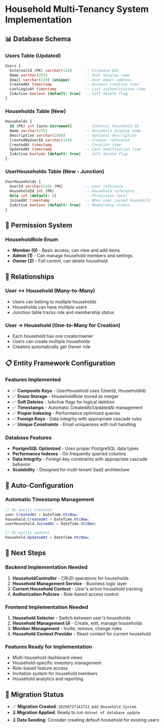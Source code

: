 # Household Multi-Tenancy System Implementation

## 📊 Database Schema

### **Users Table** (Updated)

```sql
Users {
  ExternalId (PK) varchar(128)      -- Firebase UID
  Name varchar(255)                 -- User display name
  Email varchar(320) [unique]       -- User email address
  CreatedAt timestamp               -- Account creation time
  LastLoginAt timestamp             -- Last authentication time
  IsActive boolean [default: true]  -- Soft delete flag
}
```

### **Households Table** (New)

```sql
Households {
  Id (PK) int [auto-increment]      -- Internal household ID
  Name varchar(255)                 -- Household display name
  Description varchar(1000)         -- Optional description
  CreatedByUserId varchar(128)      -- Creator reference
  CreatedAt timestamp               -- Creation time
  UpdatedAt timestamp               -- Last modification time
  IsActive boolean [default: true]  -- Soft delete flag
}
```

### **UserHouseholds Table** (New - Junction)

```sql
UserHouseholds {
  UserId varchar(128) (PK)          -- User reference
  HouseholdId int (PK)              -- Household reference
  Role int [default: 0]             -- Permission level
  JoinedAt timestamp                -- When user joined household
  IsActive boolean [default: true]  -- Membership status
}
```

## 🔐 Permission System

### **HouseholdRole Enum**

- **Member (0)** - Basic access, can view and add items
- **Admin (1)** - Can manage household members and settings
- **Owner (2)** - Full control, can delete household

## 🔗 Relationships

### **User ↔ Household (Many-to-Many)**

- Users can belong to multiple households
- Households can have multiple users
- Junction table tracks role and membership status

### **User → Household (One-to-Many for Creation)**

- Each household has one creator/owner
- Users can create multiple households
- Creators automatically get Owner role

## 📋 Entity Framework Configuration

### **Features Implemented**

- ✅ **Composite Keys** - UserHousehold uses (UserId, HouseholdId)
- ✅ **Enum Storage** - HouseholdRole stored as integer
- ✅ **Soft Deletes** - IsActive flags for logical deletion
- ✅ **Timestamps** - Automatic CreatedAt/UpdatedAt management
- ✅ **Proper Indexing** - Performance optimized queries
- ✅ **Foreign Keys** - Data integrity with appropriate cascade rules
- ✅ **Unique Constraints** - Email uniqueness with null handling

### **Database Features**

- **PostgreSQL Optimized** - Uses proper PostgreSQL data types
- **Performance Indexes** - On frequently queried columns
- **Data Integrity** - Foreign key constraints with appropriate cascade behavior
- **Scalability** - Designed for multi-tenant SaaS architecture

## 🔧 Auto-Configuration

### **Automatic Timestamp Management**

```csharp
// On entity creation
user.CreatedAt = DateTime.UtcNow;
household.CreatedAt = DateTime.UtcNow;
userHousehold.JoinedAt = DateTime.UtcNow;

// On entity updates
household.UpdatedAt = DateTime.UtcNow;
```

## 🚀 Next Steps

### **Backend Implementation Needed**

1. **HouseholdController** - CRUD operations for households
2. **Household Management Service** - Business logic layer
3. **Current Household Context** - User's active household tracking
4. **Authorization Policies** - Role-based access control

### **Frontend Implementation Needed**

1. **Household Selector** - Switch between user's households
2. **Household Management UI** - Create, edit, manage households
3. **Member Management** - Invite, remove, change roles
4. **Household Context Provider** - React context for current household

### **Features Ready for Implementation**

- Multi-household dashboard views
- Household-specific inventory management
- Role-based feature access
- Invitation system for household members
- Household analytics and reporting

## 📝 Migration Status

- ✅ **Migration Created**: `20250727141712_Add_Household_System`
- ⏳ **Migration Applied**: Ready to run `dotnet ef database update`
- ⏳ **Data Seeding**: Consider creating default household for existing users
